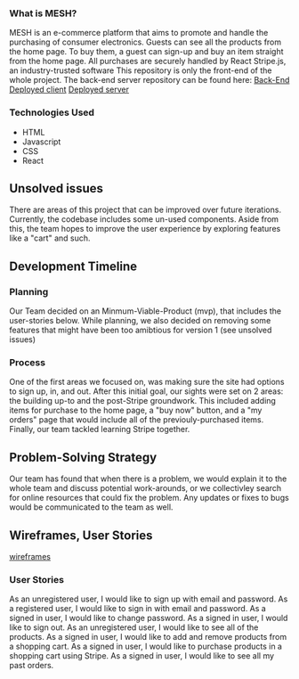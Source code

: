 ### What is MESH?
MESH is an e-commerce platform that aims to promote and handle the purchasing of consumer electronics.
Guests can see all the products from the home page.
To buy them, a guest can sign-up and buy an item straight from the home page.
All purchases are securely handled by React Stripe.js, an industry-trusted software
This repository is only the front-end of the whole project. The back-end server repository
can be found here:
[Back-End](https://github.com/MESHisBest/mesh-ecommerce-backend)
[Deployed client](https://meshisbest.github.io/mesh-ecommerce-client/)
[Deployed server](https://account.mongodb.com/account/login)

### Technologies Used
- HTML
- Javascript
- CSS
- React

## Unsolved issues
There are areas of this project that can be improved over future iterations.
Currently, the codebase includes some un-used components. Aside from this, the team hopes to improve the user experience by exploring features like a "cart" and such.

## Development Timeline

### Planning
Our Team decided on an Minmum-Viable-Product (mvp), that includes the user-stories below. While planning, we also decided on removing some features that might have been too amibtious for version 1 (see unsolved issues)

### Process
One of the first areas we focused on, was making sure the site had options to sign up, in, and out. After this initial goal, our sights were set on 2 areas: the building up-to and the post-Stripe groundwork. This included adding items for purchase to the home page, a "buy now" button, and a "my  orders" page that would include all of the previouly-purchased items. Finally, our team tackled learning Stripe together.

## Problem-Solving Strategy
Our team has found that when there is a problem, we would explain it to the whole team and discuss potential work-arounds, or we collectivley search for online resources that could fix the problem. Any updates or fixes to bugs would be communicated to the team as well.

## Wireframes, User Stories
[wireframes](https://media.git.generalassemb.ly/user/32476/files/42d76b80-5fb7-11eb-84a5-4e55e1876f9d)
### User Stories
As an unregistered user, I would like to sign up with email and password.
As a registered user, I would like to sign in with email and password.
As a signed in user, I would like to change password.
As a signed in user, I would like to sign out.
As an unregistered user, I would like to see all of the products.
As a signed in user, I would like to add and remove products from a shopping cart.
As a signed in user, I would like to purchase products in a shopping cart using Stripe.
As a signed in user, I would like to see all my past orders.